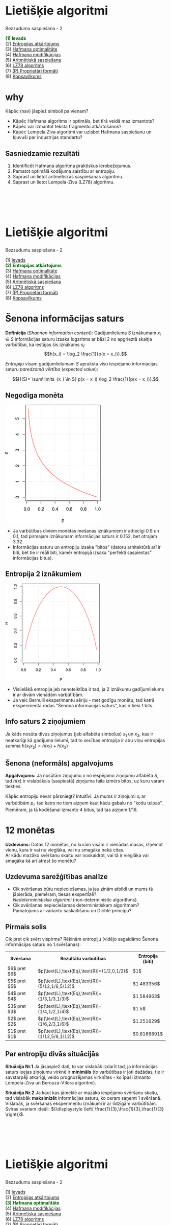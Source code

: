 # &nbsp;

<hgroup>

<h1 style="font-size:28pt">Lietišķie algoritmi</h1>

<blue>Bezzudumu saspiešana - 2</blue>

</hgroup><hgroup>

<span style="color:darkgreen">**(1) Ievads**</span>  
<span>(2) [Entropijas atkārtojums](#section-1)</span>  
<span>(3) [Hafmana optimalitāte](#section-2)</span>  
<span>(4) [Hafmana modifikācijas](#section-3)</span>  
<span>(5) [Aritmētiskā saspiešana](#section-4)</span>  
<span>(6) [LZ78 algoritms](#section-5)</span>  
<span>(7) [(P) Proprietāri formāti](#section-6)</span>  
<span>(8) [Kopsavilkums](#section-7)</span>

</hgroup>






# <lo-why/> why

<div class="bigWhy">
Kāpēc (nav) jāspiež simboli pa vienam? 
</div>

<div class="smallWhy">

* Kāpēc Hafmana algoritms ir optimāls, bet tīrā veidā maz izmantots?
* Kāpēc var izmantot teksta fragmentu atkārtošanos?
* Kāpēc Lempela Ziva algoritmi var uzlabot Hafmana saspiešanu un 
kļuvuši par industrijas standartu?

</div>


 
## <lo-theory/> Sasniedzamie rezultāti

1. Identificēt Hafmaņa algoritma praktiskus ierobežojumus.
2. Pamatot optimālā kodējuma saistību ar entropiju. 
3. Saprast un lietot aritmētiskās saspiešanas algoritmu. 
4. Saprast un lietot Lempela-Ziva (LZ78) algoritmu. 





# &nbsp;

<hgroup>

<h1 style="font-size:28pt">Lietišķie algoritmi</h1>

<blue>Bezzudumu saspiešana - 2</blue>

</hgroup><hgroup>

<span>(1) [Ievads](#section)</span>  
<span style="color:darkgreen">**(2) Entropijas atkārtojums**</span>  
<span>(3) [Hafmana optimalitāte](#section-2)</span>  
<span>(4) [Hafmana modifikācijas](#section-3)</span>  
<span>(5) [Aritmētiskā saspiešana](#section-4)</span>  
<span>(6) [LZ78 algoritms](#section-5)</span>  
<span>(7) [(P) Proprietāri formāti](#section-6)</span>  
<span>(8) [Kopsavilkums](#section-7)</span>

</hgroup>


# <lo-theory/> Šenona informācijas saturs

**Definīcija** (*Shannon information content*): 
Gadījumlieluma $S$ iznākumam $x_i \in S$ informācijas saturu 
izsaka logaritms ar bāzi $2$ no apgrieztā skaitļa varbūtībai, ka iestājas
šis iznākums $s_i$: 
$$h(x_i) = \log_2 \frac{1}{p(x = x_i)}.$$

<blue>*Entropiju*</blue> visam gadījumlielumam $S$ apraksta visu iespējamo informācijas
saturu *paredzamā vērtība* (*expected value*):

$$H(S)= \sum\limits_{x_i \in S} p(x = x_i) \log_2 \frac{1}{p(x = x_i)}.$$


## <lo-theory/> Negodīga monēta

<hgroup>

![Info content](info-content.png)

</hgroup>
<hgroup>

* Ja varbūtības diviem monētas mešanas iznākumiem ir 
attiecīgi $0.9$ un $0.1$, tad pirmajam iznākumam informācijas
saturs ir $0.152$, bet otrajam $3.32$. 
* Informācijas saturu un entropiju
izsaka "bitos" (datoru arhitektūrā arī ir
biti, bet tie ir reāli biti, kamēr entropijā izsaka 
"perfekti saspiestas" informācijas bitus).

</hgroup>

## <lo-theory/> Entropija 2 iznākumiem

<hgroup>

![Entropijas grafiks](entropy-graph.png)

</hgroup>
<hgroup>

* Vislielākā entropija jeb nenoteiktība ir tad, ja 
2 iznākumu gadījumlielums ir ar divām vienādām varbūtībām. 
* Ja veic Bernulli eksperimentu sēriju - met godīgu monētu, 
tad katrā eksperimentā rodas "Šenona informācijas saturs", 
kas ir tieši $1$ bits.

</hgroup>

## <lo-theory/> Info saturs 2 ziņojumiem

Ja kāds nosūta divus ziņojumus (jeb alfabēta simbolus) $x_1$ un 
$x_2$, kas ir neatkarīgi kā gadījuma lielumi, tad to 
secības entropija ir abu viņu entropijas summa $h(x_1x_2) = h(x_1) + h(x_2)$


## <lo-theory/> Šenona (neformāls) apgalvojums

**Apgalvojums:** Ja nosūtām ziņojumu $x$ no iespējamo ziņojumu 
alfabēta $S$, tad $h(x)$ ir vislabākais (saspiestā) ziņojuma faila izmērs bitos, 
uz kuru varam tiekties. 

Kāpēc entropiju nevar pārsniegt? Intuitīvi: Ja mums ir ziņojumi $x_i$ ar varbūtībām 
$p_i$, tad katrs no tiem aizņem kaut kādu gabalu no 
"kodu telpas". Piemēram, ja tā kodēšanai izmanto $4$ bitus, tad tas aizņem 
$1/16$. 



# <lo-sample/> 12 monētas

**Uzdevums:** Dotas $12$ monētas, no kurām visām ir vienādas masas, 
izņemot vienu, kura ir vai nu vieglāka, vai nu smagāka nekā citas.   
Ar kādu mazāko svēršanu skaitu var noskaidrot, vai tā ir vieglāka
vai smagāka kā arī atrast šo monētu?


## <lo-summary/> Uzdevuma sarežģītības analīze

* Cik svēršanas būtu nepieciešamas, ja jau zinām atbildi un mums tā 
jāpierāda, piemēram, tiesas ekspertīzē?  
<blue>*Nedeterministiskie algoritmi*</blue> (non-deterministic algorithms). 
* Cik svēršanas nepieciešamas deterministiskam algoritmam? 
Pamatojums ar variantu saskaitīšanu un Dirihlē principu?


## <lo-summary/> Pirmais solis

Cik pret cik svērt vispirms? Rēķinām entropiju (vidējo 
sagaidāmo Šenona informācijas saturu no 1.svēršanas):

<table>
<tr><th>Svēršana</th><th>Rezultātu varbūtības</th><th>Entropija (biti)</th></tr>
<tr><td>$6$ pret $6$</td><td>$p(\text{L},\text{Eq},\text{R})=(1/2,0,1/2)$</td><td>$1$</td></tr>
<tr><td>$5$ pret $5$</td><td>$p(\text{L},\text{Eq},\text{R})=(5/12,1/6,5/12)$</td><td>$1.483356$</td></tr>
<tr><td>$4$ pret $4$</td><td>$p(\text{L},\text{Eq},\text{R})=(1/3,1/3,1/3)$</td><td><red>$1.584963$</red></td></tr>
<tr><td>$3$ pret $3$</td><td>$p(\text{L},\text{Eq},\text{R})=(1/4,1/2,1/4)$</td><td>$1.5$</td></tr>
<tr><td>$2$ pret $2$</td><td>$p(\text{L},\text{Eq},\text{R})=(1/6,2/3,1/6)$</td><td>$1.251629$</td></tr>
<tr><td>$1$ pret $1$</td><td>$p(\text{L},\text{Eq},\text{R})=(1/12,5/6,1/12)$</td><td>$0.8166891$</td></tr>
</table>




## <lo-summary/> Par entropiju divās situācijās

<hgroup>

**Situācija Nr.1** Ja jāsaspiež dati, to var vislabāk izdarīt tad, 
ja informācijas saturs ieejas ziņojumu virknē ir <blue>**minimāls**</blue> (to varbūtības ir 
ļoti dažādas, tie ir savstarpēji atkarīgi, veido prognozējamas virknītes - 
ko īpaši izmanto Lempela-Ziva un Berouza-Vīlera algoritmi).

</hgroup>
<hgroup>

**Situācija Nr.2** Ja kaut kas jāmeklē ar mazāko iespējamo svēršanu skaitu, 
tad vislabāk <blue>**maksimizēt**</blue> informācijas saturu, ko ceram saņemt 1 svēršanā. 
Vislabāk, ja svēršanas eksperimentu iznākumi 
ir ar līdzīgām varbūtībām. Sviras svariem ideāli:
${\displaystyle \left( \frac{1}{3},\frac{1}{3},\frac{1}{3} \right)}$. 

</hgroup>





# &nbsp;

<hgroup>

<h1 style="font-size:28pt">Lietišķie algoritmi</h1>

<blue>Bezzudumu saspiešana - 2</blue>

</hgroup><hgroup>

<span>(1) [Ievads](#section)</span>  
<span>(2) [Entropijas atkārtojums](#section-1)</span>  
<span style="color:darkgreen">**(3) Hafmana optimalitāte**</span>  
<span>(4) [Hafmana modifikācijas](#section-3)</span>  
<span>(5) [Aritmētiskā saspiešana](#section-4)</span>  
<span>(6) [LZ78 algoritms](#section-5)</span>  
<span>(7) [(P) Proprietāri formāti](#section-6)</span>  
<span>(8) [Kopsavilkums](#section-7)</span>

</hgroup>

# <lo-theory/> Entropija kā saspiežamības robeža


**Teorēma:** Katrai ziņojumu kopai $S$ ar zināmu varbūtību sadalījumu 
un optimālu prefiksu kodējumu $C$:
$$\ell_a(C) \leq H(S) + 1.$$

**Sekas:** Tā kā Hafmana algoritms rada optimālo
(vai vienu no optimālajiem) prefiksu kodējumu - sal. 
[iepriekšējo nodarbību](../tale-algorithms-lossless-part1/content.html#/hafmana-koka-optimalitāte), tad 
arī Hafmana kodējumam $C^{\ast}$ ir spēkā: 
$$\ell_a(C^{\ast}) \leq H(S) + 1.$$




## <lo-theory/> Krafta-Makmilana nevienādība

**Teorēma:** (*Kraft-McMillan Inequality*) 
Dots prefiksu kods $C = \{ (x_1,w_1),\ldots,(x_n,w_n)\}$, tad
$$\sum\limits_{(x_i,w_i) \in C} 2^{-\ell(w_i)} \leq 1.$$

Un arī otrādi: Ja ir doti vairāki kodējumu garumi $l_i$, kas
apmierina $\sum 2^{-l_i} \leq 1$, tad no tiem var uzbūvēt
prefiksu koku, kur katram garumam $l_i$ atbilst lapa šajā kokā, kuras
dziļums ir tieši $l_i$. 


## <lo-theory/> Nevar kodēt labāk par entropiju

**Teorēma:** 
Katrai ziņojumu kopai $S$ ar zināmu varbūtību sadalījumu un 
viennozīmīgi atkodējamu kodējumu $C$ ir spēkā nevienādība:
$$H(S) \leq l_a(C).$$


## <lo-summary/> Pierādījums ar nevienādību ķēdīti

<!--
Katram ziņojumam $x \in S$ ar $\ell(s)$ apzīmējam $s$ kodavārda garumu 
(atbilstoši kodējumam $C$). 
-->

$$H(S) − \ell_a(C) = \sum\limits_{s \in S} p(s)  \log_2 \frac{1}{p(s)} - 
\sum\limits_{s \in S} p(s)\ell(s) =$$
$$= \sum\limits_{s \in S} p(s) \left( \log_2 \frac{1}{p(s)} - \log_2 2^{\ell(s)} \right) = $$
$$=\sum\limits_{s \in S} p(s) \log_2 \frac{ 2^{-\ell(s)}}{p(s)} \leq $$
$$ \leq \log_2 \sum_{s \in S} 2^{-\ell(s)} \leq 0.$$


## <lo-yellow/> Jensena nevienādība

Kādēļ ir spēkā nevienādība?
$$=\sum\limits_{s \in S} p(s) \log_2 \frac{ 2^{-\ell(s)}}{p(s)} \leq 
\log_2 \sum_{s \in S} 2^{-\ell(s)}$$

**Jensena nevienādība:** Dota $f(x) divreiz nepārtraukti diferencējama
funkcija intervālā $[a;b]$ un šajā intervālā $f''(x) \leq 0$, t.i. 
$f(x)$ grafiks ir izliekts uz augšu. 
Doti arī $n$ skaitļi $x_1,x_2,\ldots,x_n \in [a;b]$ un 
svari $p_1,p_2,\ldots,p_n$, kuru summa ir $1$. Tad ir spēkā nevienādība:

$$p_1f(x_1) + p_2f(x_2) + \ldots + p_nf(x_n) \leq f \left( p_1x_1 + \ldots p_nx_n \right).$$


# &nbsp;

<hgroup>

<h1 style="font-size:28pt">Lietišķie algoritmi</h1>

<blue>Bezzudumu saspiešana - 2</blue>

</hgroup><hgroup>

<span>(1) [Ievads](#section)</span>  
<span>(2) [Entropijas atkārtojums](#section-1)</span>  
<span>(3) [Hafmana optimalitāte](#section-2)</span>  
<span style="color:darkgreen">**(4) Hafmana modifikācijas**</span>  
<span>(5) [Aritmētiskā saspiešana](#section-4)</span>  
<span>(6) [LZ78 algoritms](#section-5)</span>  
<span>(7) [(P) Proprietāri formāti](#section-6)</span>  
<span>(8) [Kopsavilkums](#section-7)</span>

</hgroup>




# <lo-theory/> Simbolu grupēšana

**Piemērs:** Negodīgās monētas alfabēts $S = \{ A,B \}$ ar varbūtībām
$p(A) = 0.9$ un $p(B) = 0.1$.

* Kodējot pa vienam simbolam, iegūstam vidējo koda garumu $\ell_a(C) = 1$, 
kaut arī entropija $H(S) = 0.4689956$. 

* Kodējot pa diviem simboliem: $T = \{ AA,AB,BA,BB \}$ ar 
varbūtībām $\{ 0.81, 0.09, 0.09,0.01 \}$, vidējais koda garums Hafmana
kodam ir 
$$\ell_a(C_2) = 1 \cdot 0.81 + 2\cdot 0.09 + 3\cdot 0.09 + 3 \cdot 0.01 = 1.29/2 = 0.645.$$


## <lo-theory/> Prediktīva kodēšana

* Parasti nevajag aplūkot pilnu Dekarta reizinājumu $S \times S$, ko 
veido **visi** iespējamie simbolu pārīši $(s_i,s_j)$, jo ne katri 
divi (vai trīs, četri, utt.) simboli mēdz atrasties blakus.
* Visu simbolu pāru kodēšana ir laba blēdīgajām monētām
(un to radītajai Bernulli eksperimentu virknei, kur 1 eksperimenta
sadalījums ir $\{ p, 1-p \}$). 
* Pirmais tuvinājums reāliem tekstiem ir *Markova ķēdes* (nākamā 
simbola varbūtības sadalījumu nosaka iepriekšējais simbols). 


## <lo-theory/>  "Trie" koki

<hgroup>

![Trie koks](trie-koks.png)

"Trie" ir koks, kura virsotnēs glabājas
simbolu virknes. Bērnu virsotnēs
virknes ir par vienu garākas nekā vecākiem.

</hgroup>
<hgroup>

* PPM (*Prediction by Partial Matching*) ir saspiešanas algoritmu 
paveids, kas garam tekstam izmanto iepriekšējos $k$ simbolus, lai 
noteiktu nosacīto varbūtību nākamajam simbolam. 
* Dabīgas valodas tekstus var saspiest ļoti labi, 
bet šie algoritmi parasti izveido milzīgas datu struktūras.

</hgroup>



# &nbsp;

<hgroup>

<h1 style="font-size:28pt">Lietišķie algoritmi</h1>

<blue>Bezzudumu saspiešana - 2</blue>

</hgroup><hgroup>

<span>(1) [Ievads](#section)</span>  
<span>(2) [Entropijas atkārtojums](#section-1)</span>  
<span>(3) [Hafmana optimalitāte](#section-2)</span>  
<span>(4) [Hafmana modifikācijas](#section-3)</span>  
<span style="color:darkgreen">**(5) Aritmētiskā saspiešana**</span>  
<span>(6) [LZ78 algoritms](#section-5)</span>  
<span>(7) [(P) Proprietāri formāti](#section-6)</span>  
<span>(8) [Kopsavilkums](#section-7)</span>

</hgroup>






# <lo-theory/> Aritmētiskā saspiešana

* Kāpēc lietot aritmētisko kodēšanu? 
* Ja ziņojumu telpā ir jocīgas varbūtības, tad Hafmana kodi (kas dala
kodu telpas "nekustamo īpašumu" gabalos pa $1/2$, $1/4$ utt.)
iznieko daudz vietas. 
* Neizmantojam to, ka dažu ziņojumu informācijas saturs 
ir daudz mazāks par $1$. 

**Jautājums:** Kā nosūtīt informācijas saturu, kas ir 0.4 biti?  
**Aritmētiskās saspiešanas ideja:** Griežam kodu telpu tādos gabalos, kā mums vajag
(un bitos iekodējam tikai pašās beigās).


## <lo-theory/> Algoritma apraksts

**Ievade:** Alfabēts un tā varbūtību sadalījums. Ziņojumu virkne šajā alfabētā.   
**Izvade:** Intervāls $I \subseteq [0;1]$ (pietiek nosūtīt skaitli no šī 
intervāla). 

* Ir $m$ ziņojumi $\{ 1,\ldots,m \}$. To varbūtības
ir $\{p(1),\ldots , p(m)\}$, kuru summa ir $1$. 
* Apzīmējam *kumulatīvās varbūtības*: 
$$f(j) = \sum\limits_{i=1}^{j-1} p(i),\;\;j=1,\ldots,m.$$


## <lo-summary/> Pirmais intervāls

Dota ziņojumu virkne $x_1,x_2,\ldots,x_k \in \{ 1,\ldots,m \}$.  
Veidojam intervālu virkni: 
$$[0;1] \supset [l_1;l_1+s_1) \supset [l_2;l_2+s_2) \supset \ldots \supset [l_k; l_k+s_k).$$

1.intervāls: $[l_1;l_1 + s_1) = \left[ f(x_1);p(x_1) \right)$.  
Intervāliem $2,\ldots,k$ apzīmējam:  
$$\left\{
\begin{array}{l}
l_i = l_{i-1} + f(x_i) \cdot s_{i-1}\\
s_i = s_{i-1} \cdot p(x_i)
\end{array} \right.$$



## <lo-theory/> Piemērs


<hgroup>

![Iekodēts babc](arithmetic-babc.png)

</hgroup>

<hgroup style="font-size:70%"> 

* Alfabētā ir 3 burti $a,b,c$. Varbūtības ir attiecīgi $0.2, 0.5, 0.3$
(entropija viena burta nosūtīšanai būs $1.485475$)
* Piemērā parādīts, ka <blue>`babc`</blue> atbilst intervāls $[.255, .27)$.
* Galīga bināra daļa šajā intervālā: 
<red>`.0100001`</red> jeb $[33/128,34/128) \subseteq [.255, .27)$.
* $4$ ziņojumu virknītes nosūtīšanai iztērējām $7$ bitus
(vidēji $1.75$ biti uz vienu ziņojumu).

**Jautājums:** Vai robežā nosūtīto bitu daudzums pret ziņojuma garumu tieksies uz 
entropiju $1.485475$. Kāpēc?

</hgroup>



## <lo-theory/> Intervālu nosūtīšana

* Ja dots intervāls ar garumu $s$, tad tā iekšienē 
var atrast skaitli, kura binārajā pierakstā ir 
ne vairāk kā $-\left\lceil \log_2 s \right\rceil$ biti.
* Gribam sūtīt tikai vienu skaitli. Lai saprastu, cik garš ir 
tā intervāls, interpretējam, teiksim $.010$ nevis vienkārši 
kā $1/4$, bet kā intervālu $[1/4, 3/8)$. 
* Nepazaudējot vairāk kā 1-2 bitus, varam izveidot šādu 
intervālu $[k/2^n,(k+1)/2^n)$, kurš atradīsies stingri iekšpusē 
tam $I$, ko dod aritmētiskais kods.

## <lo-theory/> Aritmētiskā koda īpatnības

* Aritmētiskā koda algoritmus jābūvē vai nu relatīvi nelielām ziņojumu 
kopām (kur mums pietiek ar floating aritmētiku), vai arī
jāizveido tuvinājums, kur reālos skaitļus tuvina ar veseliem skaitļiem. 

Sk arī 21.lpp. no teksta
[G.Blelloch. Introduction to Data Compression](https://www.cs.cmu.edu/~guyb/realworld/compression.pdf) 
- ar veseliem skaitļiem tuvināts aritmētiskās kodēšanas algoritms.




# &nbsp;

<hgroup>

<h1 style="font-size:28pt">Lietišķie algoritmi</h1>

<blue>Bezzudumu saspiešana - 2</blue>

</hgroup><hgroup>

<span>(1) [Ievads](#section)</span>  
<span>(2) [Entropijas atkārtojums](#section-1)</span>  
<span>(3) [Hafmana optimalitāte](#section-2)</span>  
<span>(4) [Hafmana modifikācijas](#section-3)</span>  
<span>(5) [Aritmētiskā saspiešana](#section-4)</span>  
<span style="color:darkgreen">**(6) LZ78 algoritms**</span>  
<span>(7) [(P) Proprietāri formāti](#section-6)</span>  
<span>(8) [Kopsavilkums](#section-7)</span>

</hgroup>


# <lo-sample/> Piemērs labai saspiešanai ar LZ78


Nejauša pastaiga pa Markova ķēdi ar $3$ stāvokļiem:

![Markova ķēde](markov-chain.png)


$18$ burtu virknīte, sākot ar $A$:  
<blue>`ABCABCBCAAABCABBAB`</blue>


::: notes

sample(1:4,size=17, replace=TRUE)  
[1] 3 3 1 2 3 4 3 2 1 1 4 4 2 3 2 1 4

:::


# <lo-theory> LZ78 iekodēšanas pseidokods

Sākumā vārdnīcā jau atrodas visi simboli. Tad tai pievieno 
garākas virknītes:

![LZ78 iekodēšana](LZ78-encode.png)



## <lo-sample/> LZ78 iekodēšanas piemērs

<div style="font-size:70%">

Kodējam augšminēto <blue>`ABCABCBCAAABCABBAB`</blue>

<table>
<tr><th>Solis</th><th>w</th><th>k</th><th>Izvade</th><th>Pievieno vārdnīcai</th></tr>
<tr><td>1</td><td>A</td><td>B</td><td>A</td><td>AB</td></tr>
<tr><td>2</td><td>B</td><td>C</td><td>B</td><td>BC</td></tr>
<tr><td>3</td><td>C</td><td>A</td><td>C</td><td>CA</td></tr>
<tr><td>4</td><td>AB</td><td>C</td><td>AB → 1</td><td>ABC</td></tr>
<tr><td>5</td><td>C</td><td>B</td><td>C</td><td>CB</td></tr>
<tr><td>6</td><td>BC</td><td>A</td><td>BC → 2</td><td>BCA</td></tr>
<tr><td>7</td><td>A</td><td>A</td><td>A</td><td>AA</td></tr>
<tr><td>8</td><td>AA</td><td>B</td><td>AA → 7</td><td>AAB</td></tr>
<tr><td>9</td><td>BCA</td><td>B</td><td>BCA</td><td>BCAB</td></tr>
<tr><td>10</td><td>B</td><td>B</td><td>B</td><td>BB</td></tr>
<tr><td>11</td><td>B</td><td>A</td><td>B</td><td>BA</td></tr>
<tr><td>12</td><td>AB</td><td>`EOF`</td><td>AB → 1</td><td>-</td></tr>
</table>

LZ78 iekodējums ir `A.B.C.AB.C.BC.A.AA.BCA.B.B.AB`  
Aizstājam virknes ar soļiem, kur tās iesprauda vārdnīcā:  
<red>`A.B.C.1.C.2.A.7.6.B.B.1`</red>

</div>

# <lo-theory> LZ78 atkodēšanas pseidokods

![LZ78 atkodēšana](LZ78-decode.png)

## <lo-sample/> LZ78 atkodēšanas piemērs

**Piemērs:** Izmantot LZ78, lai atkodētu 
virknīti: <red>`A.B.C.1.3.2.D.4.1.A`</red>

Ja atkodēšana veikta pareizi, vajadzētu 
sanākt <blue>`A.B.C.AB.CA.BC.D.ABC.AB.A`</blue>.




# &nbsp;

<hgroup>

<h1 style="font-size:28pt">Lietišķie algoritmi</h1>

<blue>Bezzudumu saspiešana - 2</blue>

</hgroup><hgroup>

<span>(1) [Ievads](#section)</span>  
<span>(2) [Entropijas atkārtojums](#section-1)</span>  
<span>(3) [Hafmana optimalitāte](#section-2)</span>  
<span>(4) [Hafmana modifikācijas](#section-3)</span>  
<span>(4) [Aritmētiskā saspiešana](#section-4)</span>  
<span>(6) [LZ78 algoritms](#section-5)</span>  
<span style="color:darkgreen">**(7) (P) Proprietāri formāti**</span>  
<span>(8) [Kopsavilkums](#section-7)</span>

</hgroup>






# <lo-yellow/> Pasaka: Kur lieto LZ saimes algoritmus

* Gzip, ZIP un V.42bis (modēmos lietots protokols) balstās uz LZ77. 
* Unix `compress`, un GIF formāti izmanto LZ78.
* *"LZ78 was covered by U.S. Patent 4,464,650 by Lempel, Ziv, Cohn, and Eastman, assigned to Sperry Corporation, later Unisys Corporation, filed on August 10, 1981. Two US patents were issued for the LZW algorithm: U.S. Patent 4,814,746 by Victor S. Miller and Mark N. Wegman and assigned to IBM, originally filed on June 1, 1983, and U.S. Patent 4,558,302 by Welch, assigned to Sperry Corporation, later Unisys Corporation, filed on June 20, 1983."*
(sk. [LZW Patents](https://en.wikipedia.org/wiki/Lempel%E2%80%93Ziv%E2%80%93Welch#Patents))

## <lo-yellow/> Patenti saistībā ar saspiešanu

* GIF (Unisys patents beidzās ap 2004.g.). Radās aizstājējformāts PNG - tāda
pati bezzudumu saspiesta rastra grafika (tika pievienota "alpha-transparency"). 
* MP3 (patenti ASV beidzās ap 2017.g.). Radās OGG Vorbis formāti skaņai un 
video. 
* [MP3 patentu beigas: 23.aprīlis 2017.g.](https://www.audioblog.iis.fraunhofer.com/mp3-software-patents-licenses)

## <lo-yellow/> Praktiskās sekas

* Galalietotājam šie formāti arvien bijuši brīvi, bet dzelžu vai 
programmatūras ražotājiem, kuri no tiem atvasina komerciālus produktus, 
reizēm bija jāmaksā - turklāt patentu tiesības (MP3 gadījumā) bija 
samudžinātas (pamatos Technicolor and Fraunhofer).
* Debian Linux papildu repozitoriji.



# &nbsp;

<hgroup>

<h1 style="font-size:28pt">Lietišķie algoritmi</h1>

<blue>Bezzudumu saspiešana - 2</blue>

</hgroup><hgroup>

<span>(1) [Ievads](#section)</span>  
<span>(2) [Entropijas atkārtojums](#section-1)</span>  
<span>(3) [Hafmana optimalitāte](#section-2)</span>  
<span>(4) [Hafmana modifikācijas](#section-3)</span>  
<span>(5) [Aritmētiskā saspiešana](#section-4)</span>  
<span>(6) [LZ78 algoritms](#section-5)</span>  
<span>(7) [(P) Proprietāri formāti](#section-6)</span>  
<span style="color:darkgreen">**(8) Kopsavilkums**</span>

</hgroup>




# <lo-theory/> Ko darījām šajā nodarbībā?

1. Aplūkojām informācijas saturu un entropiju vairākos kontekstos
2. Pamatojām, ka Hafmana kods (kā optimāls kods ar min. vidējo garumu) nevar
saspiest labāk par entropiju. 
3. Aplūkojām dažas Hafmana algoritma modifikācijas (simbolu grupēšanu un 
PPM)
4. Lietojām aritmētisko saspiešanu saspiešanai un atspiešanai.
5. Iesākām apspriest Lempela Ziva algoritmus.



# <lo-theory/> Atsauces

* [G.Blelloch. Introduction to Data Compression](https://www.cs.cmu.edu/~guyb/realworld/compression.pdf) - 
Pamatots Hafmana algoritms un apgalvojumi par entropiju.
* [Lecture 2: Entropy and Data Compression (I): Introduction to Compression, Inf.Theory and Entropy](https://www.youtube.com/watch?v=y5VdtQSqiAI) Kembridžas lekcija par informācijas teoriju nr.2. 






